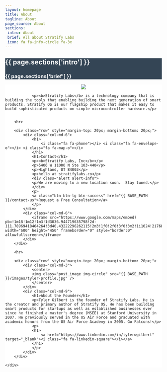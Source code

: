 ```yaml
---
layout: homepage
title: About
tagline: About
page_source: About
sections:
 intro: About
 brief: All about Stratify Labs
 icon: fa fa-info-circle fa-3x
---
```


<div style="background: #344555; color: #fff;">
<div class="container">
<div class="row header_row">
		<div class="col-md-3 text-center">
			<h2><i class="{{ page.sections['icon'] }}"></i></h2>
		</div>
		<div class="col-md-9">
			<h2><b>{{ page.sections['intro'] }}</b></h2>
			<h3>{{ page.sections['brief'] }}</h3>
		</div>
	</div>
</div>
</div>

<div style="background: #fff;">
	<div class="container">
			<p>
				<center>
					<img style="height: auto;" src="{{ BASE_PATH }}/images/Stratify-Labs-Logo.svg" />
				</center>
			</p>

				<p><b>Stratify Labs</b> is a technology company that is building the tools that enabling building the next generation of smart products. Stratify OS is our flagship product that makes it easy to build sophisticated products on simple microcontroller hardware.</p>


		<hr>

		<div class="row" style="margin-top: 20px; margin-bottom: 20px;">
			<div class="col-md-6">
				<h1>
					<i class="fa fa-phone"></i> <i class="fa fa-envelope-o"></i> <i class="fa fa-map-o"></i>
				</h1>
				<h1>Contact</h1>
				<p><b>Stratify Labs, Inc</b></p>
				<p>5406 W 11000 N Ste 103-440</p>
				<p>Highland, UT 84003</p>
				<p>hello at stratifylabs.co</p>
				<div class="alert alert-info">
				<p>We are moving to a new location soon.  Stay tuned.</p>
				</div>
				<p>
				<a class="btn btn-lg btn-success" href="{{ BASE_PATH }}/contact-us">Request a Free Consultation</a>
				</p>
			</div>
			<div class="col-md-6">
				<iframe src="https://www.google.com/maps/embed?pb=!1m18!1m12!1m3!1d3036.944719635798!2d-111.78969418464264!3d40.43222296262115!2m3!1f0!2f0!3f0!3m2!1i1024!2i768!4f13.1!3m3!1m2!1s0x874d8097b20e0f63%3A0xf5b232eb2e498e4f!2s5406+W+11000+N%2C+Highland%2C+UT+84003!5e0!3m2!1sen!2sus!4v1473997862515" width="600" height="450" frameborder="0" style="border:0" allowfullscreen></iframe>
			</div>
		</div>

		<hr>

		<div class="row" style="margin-top: 20px; margin-bottom: 20px;">
			<div class="col-md-3">
				<center>
				<img class="post_image img-circle" src="{{ BASE_PATH }}/images/tyler-profile.jpg" />
				</center>
			</div>
			<div class="col-md-9">
				<h1>About the Founder</h1>
				<p>Tyler Gilbert is the founder of Stratify Labs. He is the creator and primary author of Stratify OS. He has been building smart products for startups as well as established businesses ever since he finished a master's degree (MSEE) at Stanford University in 2007. He previously served in the US Air Force and graduated with academic honors from the US Air Force Academy in 2005. Go Falcons!</p>
				<p>
				<h1>
					<a href="https://www.linkedin.com/in/tylerwgilbert" target="_blank"><i class="fa fa-linkedin-square"></i></a>
				</h1>
				</p>
			</div>
		</div>

	</div>
</div>
